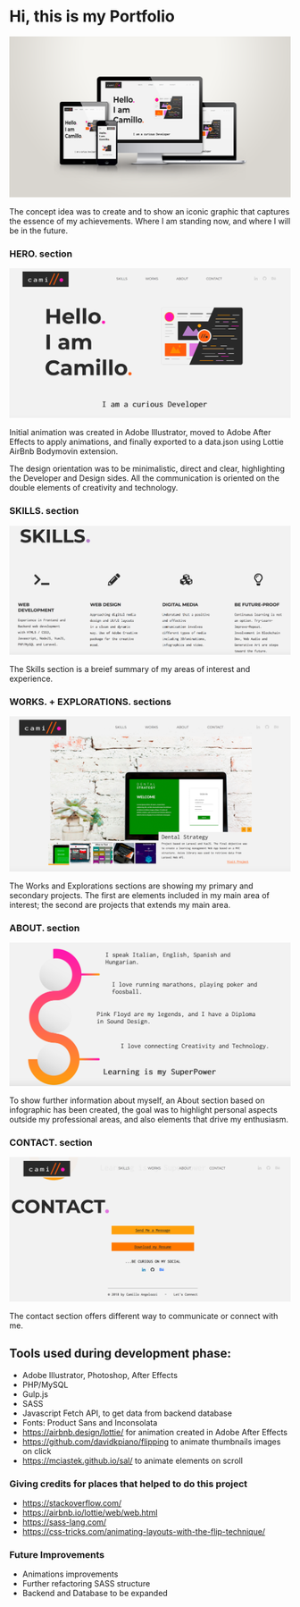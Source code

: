 # Hi, this is my Portfolio 

![image](images/readme_img/portfolioResponsiveShowcase.png)

The concept idea was to create and to show an iconic graphic that captures the essence of my achievements.
Where I am standing now, and where I will be in the future.

### HERO. section
![image](images/readme_img/home.png)

Initial animation was created in Adobe Illustrator, moved to Adobe After Effects to apply animations, and finally exported to a data.json using Lottie AirBnb Bodymovin extension.

The design orientation was to be minimalistic, direct and clear, highlighting the Developer and Design sides.  All the communication is oriented on the double elements of creativity and technology.

### SKILLS. section
![image](images/readme_img/skills.png)

The Skills section is a breief summary of my areas of interest and experience.  

### WORKS. + EXPLORATIONS. sections
![image](images/readme_img/works.png)

The Works and Explorations sections are showing my primary and secondary projects.  The first are elements included in my main area of interest; the second are projects that extends my main area.  

### ABOUT. section
![image](images/readme_img/about.png)

To show further information about myself, an About section based on infographic has been created, the goal was to highlight personal aspects outside my professional areas, and also elements that drive my enthusiasm.

### CONTACT. section
![image](images/readme_img/contact.png)

The contact section offers different way to communicate or connect with me.

## Tools used during development phase:
- Adobe Illustrator, Photoshop, After Effects
- PHP/MySQL
- Gulp.js
- SASS
- Javascript Fetch API, to get data from backend database
- Fonts: Product Sans and Inconsolata
- https://airbnb.design/lottie/ for animation created in Adobe After Effects
- https://github.com/davidkpiano/flipping to animate thumbnails images on click
- https://mciastek.github.io/sal/ to animate elements on scroll


### Giving credits for places that helped to do this project

- https://stackoverflow.com/
- https://airbnb.io/lottie/web/web.html
- https://sass-lang.com/
- https://css-tricks.com/animating-layouts-with-the-flip-technique/


### Future Improvements
- Animations improvements
- Further refactoring SASS structure
- Backend and Database to be expanded